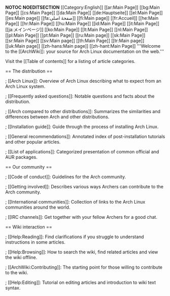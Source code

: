 __NOTOC__ __NOEDITSECTION__
[[Category:English]]
[[ar:Main Page]]
[[bg:Main Page]]
[[cs:Main Page]]
[[da:Main Page]]
[[de:Hauptseite]]
[[el:Main Page]]
[[es:Main page]]
[[fa:صفحهٔ اصلی]]
[[fi:Main page]]
[[fr:Accueil]]
[[he:Main Page]]
[[hr:Main Page]]
[[hu:Main Page]]
[[id:Main Page]]
[[it:Main Page]]
[[ja:メインページ]]
[[ko:Main Page]]
[[lt:Main Page]]
[[nl:Main Page]]
[[pl:Main Page]]
[[pt:Main Page]]
[[ru:Main page]]
[[sk:Main Page]]
[[sr:Main Page]]
[[sv:Main page]]
[[th:Main Page]]
[[tr:Main page]]
[[uk:Main page]]
[[zh-hans:Main page]]
[[zh-hant:Main Page]]
'''Welcome to the [[ArchWiki]]: your source for Arch Linux documentation on the web.'''

Visit the [[Table of contents]] for a listing of article categories.

== The distribution ==

<div class="archwiki-main-page-columns">

; [[Arch Linux]]: Overview of Arch Linux describing what to expect from an Arch Linux system.

; [[Frequently asked questions]]: Notable questions and facts about the distribution.

; [[Arch compared to other distributions]]: Summarizes the similarities and differences between Arch and other distributions.

; [[Installation guide]]: Guide through the process of installing Arch Linux.

; [[General recommendations]]: Annotated index of post-installation tutorials and other popular articles.

; [[List of applications]]: Categorized presentation of common official and AUR packages.

</div>

== Our community ==

<div class="archwiki-main-page-columns">

; [[Code of conduct]]: Guidelines for the Arch community.

; [[Getting involved]]: Describes various ways Archers can contribute to the Arch community.

; [[International communities]]: Collection of links to the Arch Linux communities around the world.

; [[IRC channels]]: Get together with your fellow Archers for a good chat.

</div>

== Wiki interaction ==

<div class="archwiki-main-page-columns">

; [[Help:Reading]]: Find clarifications if you struggle to understand instructions in some articles.

; [[Help:Browsing]]: How to search the wiki, find related articles and view the wiki offline.

; [[ArchWiki:Contributing]]: The starting point for those willing to contribute to the wiki.

; [[Help:Editing]]: Tutorial on editing articles and introduction to wiki text syntax.

</div>
